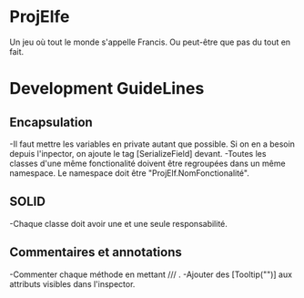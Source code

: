 # ProjElfe
Un jeu où tout le monde s'appelle Francis. Ou peut-être que pas du tout en fait.

# Development GuideLines
## Encapsulation
-Il faut mettre les variables en private autant que possible. Si on en a besoin depuis l'inpector, on ajoute le tag [SerializeField] devant.
-Toutes les classes d'une même fonctionalité doivent être regroupées dans un même namespace. Le namespace doit être "ProjElf.NomFonctionalité".

## SOLID
-Chaque classe doit avoir une et une seule responsabilité.

## Commentaires et annotations
-Commenter chaque méthode en mettant /// .
-Ajouter des [Tooltip("")] aux attributs visibles dans l'inspector.